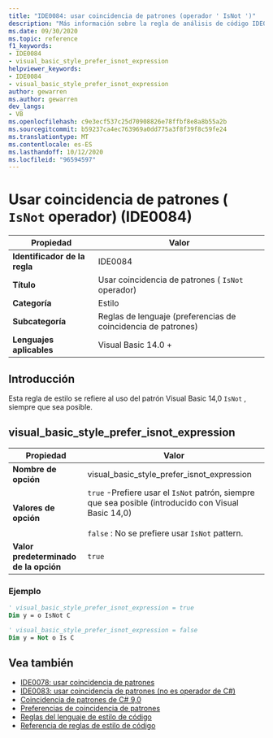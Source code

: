 ```yaml
---
title: "IDE0084: usar coincidencia de patrones (operador ' IsNot ')"
description: "Más información sobre la regla de análisis de código IDE0084: usar coincidencia de patrones (operador ' IsNot ')"
ms.date: 09/30/2020
ms.topic: reference
f1_keywords:
- IDE0084
- visual_basic_style_prefer_isnot_expression
helpviewer_keywords:
- IDE0084
- visual_basic_style_prefer_isnot_expression
author: gewarren
ms.author: gewarren
dev_langs:
- VB
ms.openlocfilehash: c9e3ecf537c25d70908826e78ffbf8e8a8b55a2b
ms.sourcegitcommit: b59237ca4ec763969a0dd775a3f8f39f8c59fe24
ms.translationtype: MT
ms.contentlocale: es-ES
ms.lasthandoff: 10/12/2020
ms.locfileid: "96594597"
---
```

# <a name="use-pattern-matching-isnot-operator-ide0084"></a>Usar coincidencia de patrones ( `IsNot` operador) (IDE0084)

|Propiedad|Valor|
|-|-|
| **Identificador de la regla** | IDE0084 |
| **Título** | Usar coincidencia de patrones ( `IsNot` operador) |
| **Categoría** | Estilo |
| **Subcategoría** | Reglas de lenguaje (preferencias de coincidencia de patrones) |
| **Lenguajes aplicables** | Visual Basic 14.0 + |

## <a name="overview"></a>Introducción

Esta regla de estilo se refiere al uso del patrón Visual Basic 14,0 `IsNot` , siempre que sea posible.

## <a name="visual_basic_style_prefer_isnot_expression"></a>visual_basic_style_prefer_isnot_expression

|Propiedad|Valor|
|-|-|
| **Nombre de opción** | visual_basic_style_prefer_isnot_expression |
| **Valores de opción** | `true` -Prefiere usar el `IsNot` patrón, siempre que sea posible (introducido con Visual Basic 14,0)<br /><br />`false` : No se prefiere usar `IsNot` pattern. |
| **Valor predeterminado de la opción** | `true` |

### <a name="example"></a>Ejemplo

```vb
' visual_basic_style_prefer_isnot_expression = true
Dim y = o IsNot C

' visual_basic_style_prefer_isnot_expression = false
Dim y = Not o Is C
```

## <a name="see-also"></a>Vea también

- [IDE0078: usar coincidencia de patrones](ide0078.md)
- [IDE0083: usar coincidencia de patrones (no es operador de C#)](ide0083.md)
- [Coincidencia de patrones de C# 9,0](../../../csharp/whats-new/csharp-9.md#pattern-matching-enhancements)
- [Preferencias de coincidencia de patrones](pattern-matching-preferences.md)
- [Reglas del lenguaje de estilo de código](language-rules.md)
- [Referencia de reglas de estilo de código](index.md)

